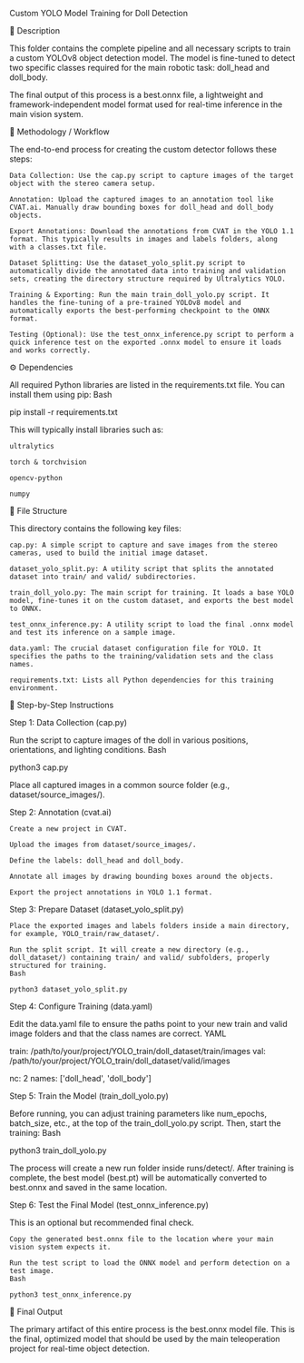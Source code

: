 Custom YOLO Model Training for Doll Detection

📝 Description

This folder contains the complete pipeline and all necessary scripts to train a custom YOLOv8 object detection model. The model is fine-tuned to detect two specific classes required for the main robotic task: doll_head and doll_body.

The final output of this process is a best.onnx file, a lightweight and framework-independent model format used for real-time inference in the main vision system.

🔄 Methodology / Workflow

The end-to-end process for creating the custom detector follows these steps:

    Data Collection: Use the cap.py script to capture images of the target object with the stereo camera setup.

    Annotation: Upload the captured images to an annotation tool like CVAT.ai. Manually draw bounding boxes for doll_head and doll_body objects.

    Export Annotations: Download the annotations from CVAT in the YOLO 1.1 format. This typically results in images and labels folders, along with a classes.txt file.

    Dataset Splitting: Use the dataset_yolo_split.py script to automatically divide the annotated data into training and validation sets, creating the directory structure required by Ultralytics YOLO.

    Training & Exporting: Run the main train_doll_yolo.py script. It handles the fine-tuning of a pre-trained YOLOv8 model and automatically exports the best-performing checkpoint to the ONNX format.

    Testing (Optional): Use the test_onnx_inference.py script to perform a quick inference test on the exported .onnx model to ensure it loads and works correctly.

⚙️ Dependencies

All required Python libraries are listed in the requirements.txt file. You can install them using pip:
Bash

pip install -r requirements.txt

This will typically install libraries such as:

    ultralytics

    torch & torchvision

    opencv-python

    numpy

📁 File Structure

This directory contains the following key files:

    cap.py: A simple script to capture and save images from the stereo cameras, used to build the initial image dataset.

    dataset_yolo_split.py: A utility script that splits the annotated dataset into train/ and valid/ subdirectories.

    train_doll_yolo.py: The main script for training. It loads a base YOLO model, fine-tunes it on the custom dataset, and exports the best model to ONNX.

    test_onnx_inference.py: A utility script to load the final .onnx model and test its inference on a sample image.

    data.yaml: The crucial dataset configuration file for YOLO. It specifies the paths to the training/validation sets and the class names.

    requirements.txt: Lists all Python dependencies for this training environment.

🚀 Step-by-Step Instructions

Step 1: Data Collection (cap.py)

Run the script to capture images of the doll in various positions, orientations, and lighting conditions.
Bash

python3 cap.py

Place all captured images in a common source folder (e.g., dataset/source_images/).

Step 2: Annotation (cvat.ai)

    Create a new project in CVAT.

    Upload the images from dataset/source_images/.

    Define the labels: doll_head and doll_body.

    Annotate all images by drawing bounding boxes around the objects.

    Export the project annotations in YOLO 1.1 format.

Step 3: Prepare Dataset (dataset_yolo_split.py)

    Place the exported images and labels folders inside a main directory, for example, YOLO_train/raw_dataset/.

    Run the split script. It will create a new directory (e.g., doll_dataset/) containing train/ and valid/ subfolders, properly structured for training.
    Bash

    python3 dataset_yolo_split.py

Step 4: Configure Training (data.yaml)

Edit the data.yaml file to ensure the paths point to your new train and valid image folders and that the class names are correct.
YAML

train: /path/to/your/project/YOLO_train/doll_dataset/train/images
val: /path/to/your/project/YOLO_train/doll_dataset/valid/images

nc: 2
names: ['doll_head', 'doll_body']

Step 5: Train the Model (train_doll_yolo.py)

Before running, you can adjust training parameters like num_epochs, batch_size, etc., at the top of the train_doll_yolo.py script. Then, start the training:
Bash

python3 train_doll_yolo.py

The process will create a new run folder inside runs/detect/. After training is complete, the best model (best.pt) will be automatically converted to best.onnx and saved in the same location.

Step 6: Test the Final Model (test_onnx_inference.py)

This is an optional but recommended final check.

    Copy the generated best.onnx file to the location where your main vision system expects it.

    Run the test script to load the ONNX model and perform detection on a test image.
    Bash

    python3 test_onnx_inference.py

🏁 Final Output

The primary artifact of this entire process is the best.onnx model file. This is the final, optimized model that should be used by the main teleoperation project for real-time object detection.